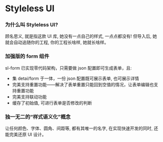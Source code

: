 # Styleless UI

### 为什么叫 Styleless UI?

顾名思义, 就是指这款 UI 库, 她没有一点自己的样式, 一点点都没有! 但导入后,
她就会自动追随你的工程, 你的工程长啥样, 她就长啥样。

### 加强版的 form 组件

sl-form 已实现零代码架构，只需要做 json 配置即可生成表单，且:

- 集 detai/form 于一体，一份 json 配置既可展示表单, 也可展示详情
- 完美支持重置功能——解决了表单重置只能回到空值的情况，让表单编辑也支持重置功能
- 完美支持联动功能
- 缓存了初始值, 可进行表单是否修改的判断

### 独一无二的“样式语义化”概念

让任何颜色、字体、圆角、间距等, 都有其唯一的名字, 在实现快速开发的同时, 还能完美还原 UI 设计。
